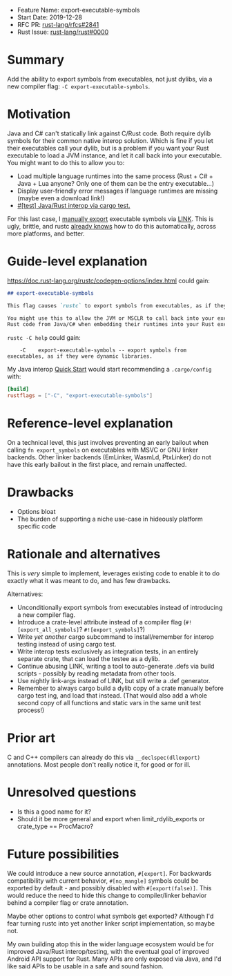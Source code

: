 - Feature Name: export-executable-symbols
- Start Date: 2019-12-28
- RFC PR: [rust-lang/rfcs#2841](https://github.com/rust-lang/rfcs/pull/2841)
- Rust Issue: [rust-lang/rust#0000](https://github.com/rust-lang/rust/issues/0000)

# Summary
[summary]: #summary

Add the ability to export symbols from executables, not just dylibs, via a new
compiler flag: `-C export-executable-symbols`.

# Motivation
[motivation]: #motivation

Java and C# can't statically link against C/Rust code.  Both require dylib
symbols for their common native interop solution.  Which is fine if you let
their executables call your dylib, but is a problem if you want your Rust
executable to load a JVM instance, and let it call back into your executable.
You might want to do this to allow you to:
* Load multiple language runtimes into the same process (Rust + C# + Java + Lua anyone?  Only one of them can be the entry executable...)
* Display user-friendly error messages if language runtimes are missing (maybe even a download link!)
* [#[test] Java/Rust interop via cargo test.](https://github.com/MaulingMonkey/jerk/blob/04250c9d1b6ccc292eb27663f70919345c31007f/example-hello-world-jar/src/Global.rs)

For this last case, I
[manually export](https://github.com/MaulingMonkey/jerk/blob/04250c9d1b6ccc292eb27663f70919345c31007f/example-hello-world-jar/exports.def)
executable symbols via
[LINK](https://github.com/MaulingMonkey/jerk/blob/04250c9d1b6ccc292eb27663f70919345c31007f/example-hello-world-jar/build.rs#L4).
This is ugly, brittle, and rustc
[already knows](https://github.com/rust-lang/rust/blob/a916ac22b9f7f1f0f7aba0a41a789b3ecd765018/src/librustc_codegen_ssa/back/linker.rs#L706-L717)
how to do this automatically, across more platforms, and better.

# Guide-level explanation
[guide-level-explanation]: #guide-level-explanation

https://doc.rust-lang.org/rustc/codegen-options/index.html could gain:

```md
## export-executable-symbols

This flag causes `rustc` to export symbols from executables, as if they were dynamic libraries.

You might use this to allow the JVM or MSCLR to call back into your executable's
Rust code from Java/C# when embedding their runtimes into your Rust executable.
```

`rustc -C help` could gain:

```
    -C    export-executable-symbols -- export symbols from executables, as if they were dynamic libraries.
```

My Java interop [Quick Start](https://github.com/MaulingMonkey/jerk/blob/master/Readme.md#quick-start)
would start recommending a `.cargo/config` with:
```toml
[build]
rustflags = ["-C", "export-executable-symbols"]
```

# Reference-level explanation
[reference-level-explanation]: #reference-level-explanation

On a technical level, this just involves preventing an early bailout when
calling `fn export_symbols` on executables with MSVC or GNU linker backends.
Other linker backends (EmLinker, WasmLd, PtxLinker) do not have this early
bailout in the first place, and remain unaffected.

# Drawbacks
[drawbacks]: #drawbacks

* Options bloat
* The burden of supporting a niche use-case in hideously platform specific code

# Rationale and alternatives
[rationale-and-alternatives]: #rationale-and-alternatives

This is *very* simple to implement, leverages existing code to enable it to do exactly what it was meant to do, and has few drawbacks.

Alternatives:

- Unconditionally export symbols from executables instead of introducing a new compiler flag.
- Introduce a crate-level attribute instead of a compiler flag (`#![export_all_symbols]`? `#![export_symbols]`?)
- Write *yet another* cargo subcommand to install/remember for interop testing instead of using cargo test.
- Write interop tests exclusively as integration tests, in an entirely separate crate, that can load the testee as a dylib.
- Continue abusing LINK, writing a tool to auto-generate .defs via build scripts - possibly by reading metadata from other tools.
- Use nightly link-args instead of LINK, but still write a .def generator.
- Remember to always cargo build a dylib copy of a crate manually before cargo test ing, and load that instead.
  (That would also add a whole second copy of all functions and static vars in the same unit test process!)

# Prior art
[prior-art]: #prior-art

C and C++ compilers can already do this via `__declspec(dllexport)` annotations.
Most people don't really notice it, for good or for ill.

# Unresolved questions
[unresolved-questions]: #unresolved-questions

- Is this a good name for it?
- Should it be more general and export when limit_rdylib_exports or crate_type == ProcMacro?

# Future possibilities
[future-possibilities]: #future-possibilities

We could introduce a new source annotation, `#[export]`.  For backwards
compatibility with current behavior, `#[no_mangle]` symbols could be exported
by default - and possibly disabled with `#[export(false)]`.  This would
reduce the need to hide this change to compiler/linker behavior behind a
compiler flag or crate annotation.

Maybe other options to control what symbols get exported?  Although I'd fear
turning rustc into yet another linker script implementation, so maybe not.

My own building atop this in the wider language ecosystem would be for improved
Java/Rust interop/testing, with the eventual goal of improved Android API
support for Rust.  Many APIs are only exposed via Java, and I'd like said APIs
to be usable in a safe and sound fashion.
